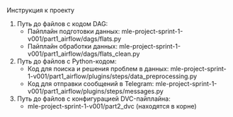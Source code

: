 Инструкция к проекту
1. Путь до файлов с кодом DAG:
   - Пайплайн подготовки данных: mle-project-sprint-1-v001/part1_airflow/dags/flats.py
   - Пайплайн обработки данных: mle-project-sprint-1-v001/part1_airflow/dags/flats_clean.py
2. Путь до файлов с Python-кодом:
   - Код для поиска и решения проблем в данных: mle-project-sprint-1-v001/part1_airflow/plugins/steps/data_preprocessing.py
   - Код для отправки сообщений в Telegram: mle-project-sprint-1-v001/part1_airflow/plugins/steps/messages.py
3. Путь до файлов с конфигурацией DVC-пайплайна:
   - mle-project-sprint-1-v001/part2_dvc (находятся в корне)
